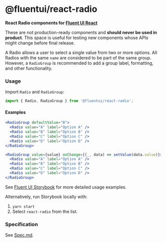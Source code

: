 # @fluentui/react-radio

**React Radio components for [Fluent UI React](https://developer.microsoft.com/en-us/fluentui)**

These are not production-ready components and **should never be used in product**. This space is useful for testing new components whose APIs might change before final release.

A Radio allows a user to select a single value from two or more options. All Radios with the same `name` are considered to be part of the same group. However, a `RadioGroup` is recommended to add a group label, formatting, and other functionality.

### Usage

Import `Radio` and `RadioGroup`:

```js
import { Radio, RadioGroup } from '@fluentui/react-radio';
```

#### Examples

```jsx
<RadioGroup defaultValue="B">
  <Radio value="A" label="Option A" />
  <Radio value="B" label="Option B" />
  <Radio value="C" label="Option C" />
  <Radio value="D" label="Option D" />
</RadioGroup>

<RadioGroup value={value} onChange={(_, data) => setValue(data.value)}>
  <Radio value="A" label="Option A" />
  <Radio value="B" label="Option B" />
  <Radio value="C" label="Option C" />
  <Radio value="D" label="Option D" />
</RadioGroup>
```

See [Fluent UI Storybook](https://aka.ms/fluentui-storybook) for more detailed usage examples.

Alternatively, run Storybook locally with:

1. `yarn start`
2. Select `react-radio` from the list.

### Specification

See [Spec.md](./Spec.md).
